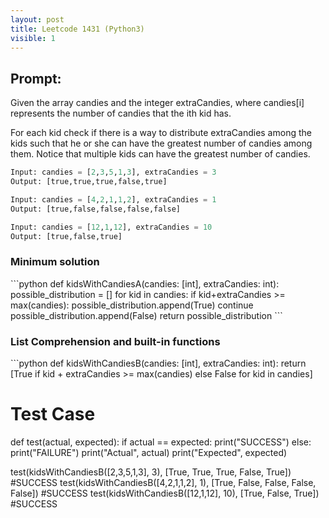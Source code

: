 ```yaml
---
layout: post
title: Leetcode 1431 (Python3)
visible: 1
---
```

<h2>Prompt:</h2>
Given the array candies and the integer extraCandies, where candies[i] represents the number of candies that the ith kid has.

For each kid check if there is a way to distribute extraCandies among the kids such that he or she can have the greatest number of candies among them. Notice that multiple kids can have the greatest number of candies.


```python
Input: candies = [2,3,5,1,3], extraCandies = 3
Output: [true,true,true,false,true] 

Input: candies = [4,2,1,1,2], extraCandies = 1
Output: [true,false,false,false,false] 

Input: candies = [12,1,12], extraCandies = 10
Output: [true,false,true]
```


<h3>Minimum solution</h3>
```python
def kidsWithCandiesA(candies: [int], extraCandies: int):
    possible_distribution = []
    for kid in candies:
        if kid+extraCandies >= max(candies):
            possible_distribution.append(True)
            continue
        possible_distribution.append(False)
    return possible_distribution
```

<h3>List Comprehension and built-in functions</h3>
```python
def kidsWithCandiesB(candies: [int], extraCandies: int):
    return [True if kid + extraCandies >= max(candies) else False for kid in candies]

# Test Case
def test(actual, expected):
    if actual == expected:
        print("SUCCESS")
    else:
        print("FAILURE")
        print("Actual", actual)
        print("Expected", expected)

test(kidsWithCandiesB([2,3,5,1,3], 3), [True, True, True, False, True]) #SUCCESS
test(kidsWithCandiesB([4,2,1,1,2], 1), [True, False, False, False, False]) #SUCCESS
test(kidsWithCandiesB([12,1,12], 10), [True, False, True]) #SUCCESS
```
